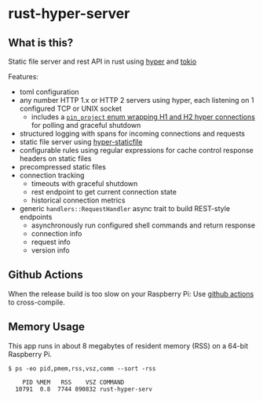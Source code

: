 # rust-hyper-server

## What is this?
Static file server and rest API in rust using [hyper](https://hyper.rs/) and [tokio](https://tokio.rs/)

Features:
* toml configuration
* any number HTTP 1.x or HTTP 2 servers using hyper, each listening on 1 configured TCP or UNIX socket
  * includes a [`pin_project` enum wrapping H1 and H2 hyper connections](https://github.com/aaronriekenberg/rust-hyper-server/blob/main/src/server/h1h2conn.rs) for polling and graceful shutdown
* structured logging with spans for incoming connections and requests
* static file server using [hyper-staticfile](https://github.com/stephank/hyper-staticfile) 
* configurable rules using regular expressions for cache control response headers on static files
* precompressed static files
* connection tracking
  * timeouts with graceful shutdown
  * rest endpoint to get current connection state
  * historical connection metrics
* generic `handlers::RequestHandler` async trait to build REST-style endpoints
  * asynchronously run configured shell commands and return response
  * connection info
  * request info
  * version info

## Github Actions
When the release build is too slow on your Raspberry Pi: Use [github actions](https://github.com/aaronriekenberg/rust-hyper-server/actions) to cross-compile.

## Memory Usage
This app runs in about 8 megabytes of resident memory (RSS) on a 64-bit Raspberry Pi.

```
$ ps -eo pid,pmem,rss,vsz,comm --sort -rss

    PID %MEM   RSS    VSZ COMMAND         
  10791  0.8  7744 890832 rust-hyper-serv
```

